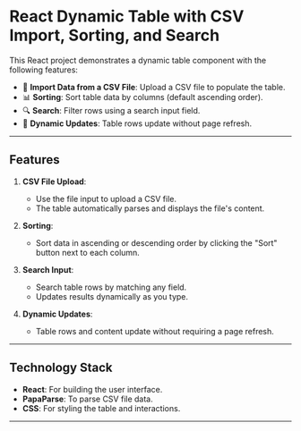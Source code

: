 # React Dynamic Table with CSV Import, Sorting, and Search

This React project demonstrates a dynamic table component with the following features:
- 🚀 **Import Data from a CSV File**: Upload a CSV file to populate the table.
- 📊 **Sorting**: Sort table data by columns (default ascending order).
- 🔍 **Search**: Filter rows using a search input field.
- 🔄 **Dynamic Updates**: Table rows update without page refresh.

---

## Features

1. **CSV File Upload**:
   - Use the file input to upload a CSV file.
   - The table automatically parses and displays the file's content.

2. **Sorting**:
   - Sort data in ascending or descending order by clicking the "Sort" button next to each column.

3. **Search Input**:
   - Search table rows by matching any field.
   - Updates results dynamically as you type.

4. **Dynamic Updates**:
   - Table rows and content update without requiring a page refresh.

---

## Technology Stack

- **React**: For building the user interface.
- **PapaParse**: To parse CSV file data.
- **CSS**: For styling the table and interactions.

---